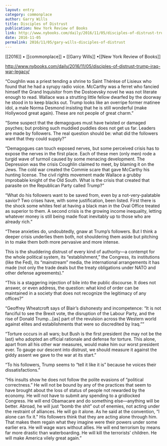 ```yaml
---
layout: entry
category: commonplace
author: Garry Wills
title: Disciples of Distrust
publication: New York Review of Books
link: http://www.nybooks.com/daily/2016/11/05/disciples-of-distrust-trump-iraq-war-legacy/
date: 2016-11-05
permalink: 2016/11/05/gary-wills-disciples-of-distrust
---
```


[[2016]] • [[commonplace]] • [[Garry Wills]] •[[New York Review of Books]]

http://www.nybooks.com/daily/2016/11/05/disciples-of-distrust-trump-iraq-war-legacy/

“Coughlin was a priest tending a shrine to Saint Thérèse of Lisieux who found that he had a syrupy radio voice. McCarthy was a ferret who fancied himself the Grand Inquisitor from the Dostoevsky novel he was not literate enough to read. Wallace was a strutting little fellow dwarfed by the doorway he stood in to keep blacks out. Trump looks like an overripe former matinee idol, a male Norma Desmond insisting that he is still wonderful (make Hollywood great again). These are not people of great charm.”

“Some suspect that the demagogues must have twisted or damaged psyches; but probing such muddied puddles does not get us far. Leaders are made by followers. The real question should be: what did the followers want that they could supply?”

“Demagogues can touch exposed nerves, but some perceived crisis has to expose the nerves in the first place. Each of these men (only men) rode a turgid wave of turmoil caused by some menacing development. The Depression was the crisis Coughlin claimed to meet, by blaming it on the Jews. The cold war created the Commie scare that gave McCarthy his hunting license. The civil rights movement made Wallace a grubby improbable knight of the Old South. What is the crisis that created that parasite on the Republican Party called Trump?”

“What do his followers want to be saved from, even by a not-very-palatable savior? Two crises have, with some justification, been listed. First there is the shock some whites feel at having a black man in the Oval Office treated as superior to them. A second crisis is the growing income inequality, letting whatever money is still being made float inevitably up to those who are already rich.”

“These anxieties do, undoubtedly, gnaw at Trump’s followers. But I think a deeper crisis underlies them both, not shouldering them aside but pitching in to make them both more pervasive and more intense.

This is the shuddering distrust of every kind of authority—a contempt for the whole political system, its “establishment,” the Congress, its institutions (like the Fed), its “mainstream” media, the international arrangements it has made (not only the trade deals but the treaty obligations under NATO and other defense agreements).”

“This is a staggering injection of bile into the public discourse. It does not answer, or even address, the question: what kind of order can be maintained in a society that does not recognize the legitimacy of any offices?”

“Geoffrey Wheatcroft says of Blair’s dishonesty and incompetence: “It is not fanciful to see the Brexit vote, the disruption of the Labour Party, and the rise of Donald Trump…[as] part of the revulsion across the Western world against elites and establishments that were so discredited by Iraq.””

“Torture occurs in all wars; but Bush is the first president (he may not be the last) who adopted an official rationale and defense for torture. This alone, apart from all his other war measures, would make him our worst president ever. To gauge our descent into distrust, we should measure it against the giddy assent we gave to the war at its start.”

“To his followers, Trump seems to “tell it like it is” because he voices their dissatisfactions.”

“His insults show he does not follow the polite evasions of “political correctness.” He will not be bound by any of the practices that seem to have brought about the loss of status of people not rewarded by the economy. He will not have to submit any spending to a gridlocked Congress. He will end Obamacare and do something else—anything will be better. Abroad, he will just “bomb the shit” out of enemies, not acting under the restraint of alliances. He will go it alone. As he said at the convention, “I alone can fix it.” His followers think that they are acting alone through him. That makes them regain what they imagine were their powers under some earlier era. He will wage wars without allies. He will end terrorism by means far more drastic than waterboarding. He will kill the terrorists’ children. He will make America vilely great again.”



